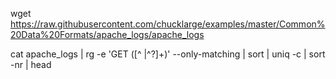 wget https://raw.githubusercontent.com/chucklarge/examples/master/Common%20Data%20Formats/apache_logs/apache_logs

cat apache_logs | rg -e 'GET ([^ |^?]+)' --only-matching | sort | uniq -c | sort -nr | head
